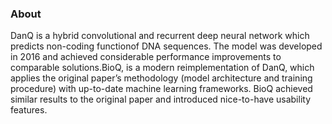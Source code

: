 ### About
DanQ is a hybrid convolutional and recurrent deep neural network which predicts non-coding functionof DNA sequences. The model was developed in 2016 and achieved considerable performance improvements to comparable solutions.BioQ, is a modern reimplementation of DanQ, which applies the original paper’s methodology (model architecture and training procedure) with up-to-date machine learning frameworks. BioQ achieved similar results to the original paper and introduced nice-to-have usability features.
